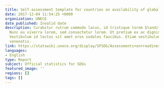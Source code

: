 ```yaml
---
title: Self-assessment template for countries on availability of global SDG indicators
date: 2017-12-04 11:54:25 +0000
organization: UNECE
date_published: Invalid date
description: Curabitur rutrum commodo lacus, id tristique lorem blandit lobortis.
  Nunc eu viverra lorem, sed consectetur lorem. Ut pretium ex ac dignissim condimentum.
  Vestibulum id lectus sit amet eros sodales faucibus. Etiam vestibulum ac purus nec
  venenatis.
link: https://statswiki.unece.org/display/SFSDG/Assessments+on+readiness+to+report
languages:
- English
type: Report
subject: Official statistics for SDGs
featured_image: ''
regions: []
tags: []
---
```

